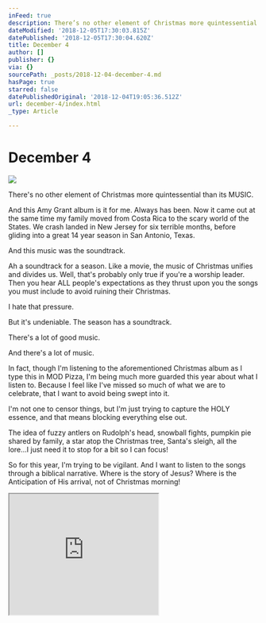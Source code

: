 ```yaml
---
inFeed: true
description: There’s no other element of Christmas more quintessential than its MUSIC.
dateModified: '2018-12-05T17:30:03.815Z'
datePublished: '2018-12-05T17:30:04.620Z'
title: December 4
author: []
publisher: {}
via: {}
sourcePath: _posts/2018-12-04-december-4.md
hasPage: true
starred: false
datePublishedOriginal: '2018-12-04T19:05:36.512Z'
url: december-4/index.html
_type: Article

---
```

# December 4
![](https://the-grid-user-content.s3-us-west-2.amazonaws.com/88d91840-4592-4834-985f-184cb9278964.jpg)

There's no other element of Christmas more quintessential than its MUSIC.

And this Amy Grant album is it for me. Always has been. Now it came out at the same time my family moved from Costa Rica to the scary world of the States. We crash landed in New Jersey for six terrible months, before gliding into a great 14 year season in San Antonio, Texas.

And this music was the soundtrack.

Ah a soundtrack for a season. Like a movie, the music of Christmas unifies and divides us. Well, that's probably only true if you're a worship leader. Then you hear ALL people's expectations as they thrust upon you the songs you must include to avoid ruining their Christmas.

I hate that pressure.

But it's undeniable. The season has a soundtrack.

There's a lot of good music.

And there's a lot of music.

In fact, though I'm listening to the aforementioned Christmas album as I type this in MOD Pizza, I'm being much more guarded this year about what I listen to. Because I feel like I've missed so much of what we are to celebrate, that I want to avoid being swept into it.

I'm not one to censor things, but I'm just trying to capture the HOLY essence, and that means blocking everything else out.

The idea of fuzzy antlers on Rudolph's head, snowball fights, pumpkin pie shared by family, a star atop the Christmas tree, Santa's sleigh, all the lore...I just need it to stop for a bit so I can focus!

So for this year, I'm trying to be vigilant. And I want to listen to the songs through a biblical narrative. Where is the story of Jesus? Where is the Anticipation of His arrival, not of Christmas morning!

<iframe src="https://the-grid.github.io/ed-userhtml/?g=eJxNUcFOwzAMvfcroiHRVlpTBpxou8MkDlx2AU4IoTRxt3RrUtlpxYT4d9ytk7jF8fN7fs-lsaOwplo0dYbeh8W6zPlrHZWk0fZhnTSD08F6l5iloCVjU_ETCTEqFC3XTUuiEkbuIDwfoQMXaHN6U7ut6iCh9OPus2C0bUTyH7M5vZiEqVKBEAZ0E2Ym0ggqwIxjhoIb0hruWXOBSULNZbwPoaenPNfeOdBBNkpD7f1BOgg5uK_315zMQbZ0893U3bFa3Y6AxFaq8UHexxMZby97hay09QakdQQYNtB4hGR2lxbRb2K8HqZ9liK-5BLz66qXtcQ6cZoWZT6nFkXlFKw-KqJzttp352wWwqigsj1CUy0mA7w_AjuggAPn7HZ6j5ZCp0jyTG5AQ1cDZo_zpBu63lNg1tX1Vn84oJdK" height="244" style=""></iframe>